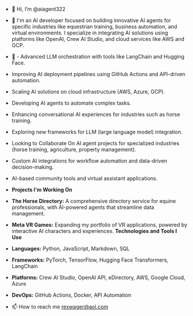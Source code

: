 - 👋 Hi, I’m @aiagent322
- 👀 I'm an AI developer focused on building innovative AI agents for specific industries like equestrian training, business automation, and virtual environments. I specialize in integrating AI solutions using platforms like OpenAI, Crew AI Studio, and cloud services like AWS and GCP.

- 🌱 - Advanced LLM orchestration with tools like LangChain and Hugging Face.
- Improving AI deployment pipelines using GitHub Actions and API-driven automation.
- Scaling AI solutions on cloud infrastructure (AWS, Azure, GCP).
- Developing AI agents to automate complex tasks.
- Enhancing conversational AI experiences for industries such as horse training.
- Exploring new frameworks for LLM (large language model) integration.
- Looking to Collaborate On AI agent projects for specialized industries (horse training, agriculture, property management).
- Custom AI integrations for workflow automation and data-driven decision-making.
- AI-based community tools and virtual assistant applications.
- **Projects I'm Working On**
- **The Horse Directory:** A comprehensive directory service for equine professionals, with AI-powered agents that streamline data management.
- **Meta VR Games:** Expanding my portfolio of VR applications, powered by interactive AI characters and experiences.
**Technologies and Tools I Use**
- **Languages:** Python, JavaScript, Markdown, SQL
- **Frameworks:** PyTorch, TensorFlow, Hugging Face Transformers, LangChain
- **Platforms:** Crew AI Studio, OpenAI API, eDirectory, AWS, Google Cloud, Azure
- **DevOps:** GitHub Actions, Docker, API Automation
- 📫 How to reach me rexwager@aol.com
<!---
aiagent322/aiagent322 is a ✨ special ✨ repository because its `README.md` (this file) appears on your GitHub profile.
You can click the Preview link to take a look at your changes.
--->
